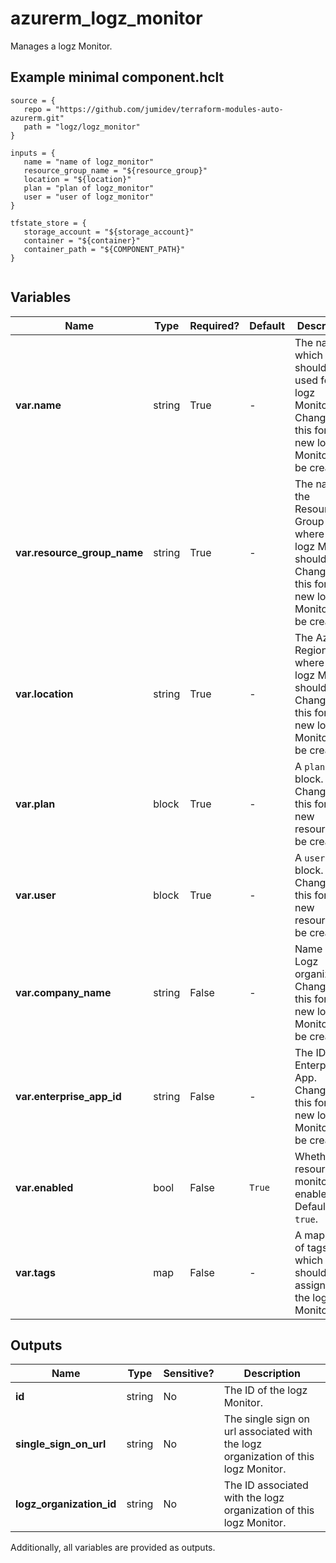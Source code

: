 # azurerm_logz_monitor

Manages a logz Monitor.

## Example minimal component.hclt

```hcl
source = {
   repo = "https://github.com/jumidev/terraform-modules-auto-azurerm.git" 
   path = "logz/logz_monitor" 
}

inputs = {
   name = "name of logz_monitor" 
   resource_group_name = "${resource_group}" 
   location = "${location}" 
   plan = "plan of logz_monitor" 
   user = "user of logz_monitor" 
}

tfstate_store = {
   storage_account = "${storage_account}" 
   container = "${container}" 
   container_path = "${COMPONENT_PATH}" 
}


```

## Variables

| Name | Type | Required? |  Default  |  Description |
| ---- | ---- | --------- |  ----------- | ----------- |
| **var.name** | string | True | -  |  The name which should be used for this logz Monitor. Changing this forces a new logz Monitor to be created. | 
| **var.resource_group_name** | string | True | -  |  The name of the Resource Group where the logz Monitor should exist. Changing this forces a new logz Monitor to be created. | 
| **var.location** | string | True | -  |  The Azure Region where the logz Monitor should exist. Changing this forces a new logz Monitor to be created. | 
| **var.plan** | block | True | -  |  A `plan` block. Changing this forces a new resource to be created. | 
| **var.user** | block | True | -  |  A `user` block. Changing this forces a new resource to be created. | 
| **var.company_name** | string | False | -  |  Name of the Logz organization. Changing this forces a new logz Monitor to be created. | 
| **var.enterprise_app_id** | string | False | -  |  The ID of the Enterprise App. Changing this forces a new logz Monitor to be created. | 
| **var.enabled** | bool | False | `True`  |  Whether the resource monitoring is enabled? Defaults to `true`. | 
| **var.tags** | map | False | -  |  A mapping of tags which should be assigned to the logz Monitor. | 



## Outputs

| Name | Type | Sensitive? | Description |
| ---- | ---- | --------- | --------- |
| **id** | string | No  | The ID of the logz Monitor. | 
| **single_sign_on_url** | string | No  | The single sign on url associated with the logz organization of this logz Monitor. | 
| **logz_organization_id** | string | No  | The ID associated with the logz organization of this logz Monitor. | 

Additionally, all variables are provided as outputs.
